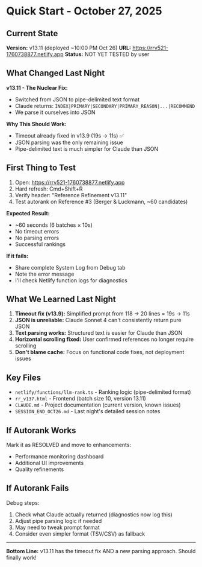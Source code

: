 # Quick Start - October 27, 2025

## Current State

**Version:** v13.11 (deployed ~10:00 PM Oct 26)
**URL:** https://rrv521-1760738877.netlify.app
**Status:** NOT YET TESTED by user

## What Changed Last Night

**v13.11 - The Nuclear Fix:**
- Switched from JSON to pipe-delimited text format
- Claude returns: `INDEX|PRIMARY|SECONDARY|PRIMARY_REASON|...|RECOMMEND`
- We parse it ourselves into JSON

**Why This Should Work:**
- Timeout already fixed in v13.9 (19s → 11s) ✅
- JSON parsing was the only remaining issue
- Pipe-delimited text is much simpler for Claude than JSON

## First Thing to Test

1. Open: https://rrv521-1760738877.netlify.app
2. Hard refresh: Cmd+Shift+R
3. Verify header: "Reference Refinement v13.11"
4. Test autorank on Reference #3 (Berger & Luckmann, ~60 candidates)

**Expected Result:**
- ~60 seconds (6 batches × 10s)
- No timeout errors
- No parsing errors
- Successful rankings

**If it fails:**
- Share complete System Log from Debug tab
- Note the error message
- I'll check Netlify function logs for diagnostics

## What We Learned Last Night

1. **Timeout fix (v13.9):** Simplified prompt from 118 → 20 lines = 19s → 11s
2. **JSON is unreliable:** Claude Sonnet 4 can't consistently return pure JSON
3. **Text parsing works:** Structured text is easier for Claude than JSON
4. **Horizontal scrolling fixed:** User confirmed references no longer require scrolling
5. **Don't blame cache:** Focus on functional code fixes, not deployment issues

## Key Files

- `netlify/functions/llm-rank.ts` - Ranking logic (pipe-delimited format)
- `rr_v137.html` - Frontend (batch size 10, version 13.11)
- `CLAUDE.md` - Project documentation (current version, known issues)
- `SESSION_END_OCT26.md` - Last night's detailed session notes

## If Autorank Works

Mark it as RESOLVED and move to enhancements:
- Performance monitoring dashboard
- Additional UI improvements
- Quality refinements

## If Autorank Fails

Debug steps:
1. Check what Claude actually returned (diagnostics now log this)
2. Adjust pipe parsing logic if needed
3. May need to tweak prompt format
4. Consider even simpler format (TSV/CSV) as fallback

---

**Bottom Line:** v13.11 has the timeout fix AND a new parsing approach. Should finally work!
